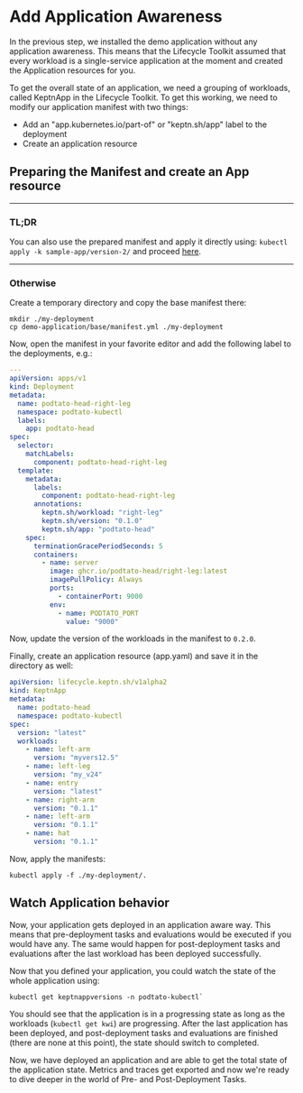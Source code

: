 # Add Application Awareness

In the previous step, we installed the demo application without any application awareness.
This means that the Lifecycle
Toolkit assumed that every workload is a single-service application at the moment and created the Application resources
for you.

To get the overall state of an application, we need a grouping of workloads, called KeptnApp in the Lifecycle Toolkit.
To get this working, we need to modify our application manifest with two things:

* Add an "app.kubernetes.io/part-of" or "keptn.sh/app" label to the deployment
* Create an application resource

## Preparing the Manifest and create an App resource

---

### TL;DR

You can also use the prepared manifest and apply it directly using: `kubectl apply -k sample-app/version-2/` and
proceed [here](#watch-application-behavior).

---

### Otherwise

Create a temporary directory and copy the base manifest there:

```shell
mkdir ./my-deployment
cp demo-application/base/manifest.yml ./my-deployment
```

Now, open the manifest in your favorite editor and add the following label to the deployments, e.g.:

```yaml
---
apiVersion: apps/v1
kind: Deployment
metadata:
  name: podtato-head-right-leg
  namespace: podtato-kubectl
  labels:
    app: podtato-head
spec:
  selector:
    matchLabels:
      component: podtato-head-right-leg
  template:
    metadata:
      labels:
        component: podtato-head-right-leg
      annotations:
        keptn.sh/workload: "right-leg"
        keptn.sh/version: "0.1.0"
        keptn.sh/app: "podtato-head"
    spec:
      terminationGracePeriodSeconds: 5
      containers:
        - name: server
          image: ghcr.io/podtato-head/right-leg:latest
          imagePullPolicy: Always
          ports:
            - containerPort: 9000
          env:
            - name: PODTATO_PORT
              value: "9000"
```

Now, update the version of the workloads in the manifest to `0.2.0`.

Finally, create an application resource (app.yaml) and save it in the directory as well:

```yaml
apiVersion: lifecycle.keptn.sh/v1alpha2
kind: KeptnApp
metadata:
  name: podtato-head
  namespace: podtato-kubectl
spec:
  version: "latest"
  workloads:
    - name: left-arm
      version: "myvers12.5"
    - name: left-leg
      version: "my_v24"
    - name: entry
      version: "latest"
    - name: right-arm
      version: "0.1.1"
    - name: left-arm
      version: "0.1.1"
    - name: hat
      version: "0.1.1"
```

Now, apply the manifests:

```shell
kubectl apply -f ./my-deployment/.
```

## Watch Application behavior

Now, your application gets deployed in an application aware way.
This means that pre-deployment tasks and evaluations
would be executed if you would have any.
The same would happen for post-deployment tasks and evaluations after the last
workload has been deployed successfully.

Now that you defined your application, you could watch the state of the whole application using:

```shell
kubectl get keptnappversions -n podtato-kubectl`
```

You should see that the application is in a progressing state as long as the workloads (`kubectl get kwi`) are
progressing.
After the last application has been deployed, and post-deployment tasks and evaluations are finished (there
are none at this point), the state should switch to completed.

Now, we have deployed an application and are able to get the total state of the application state.
Metrics and traces
get exported and now we're ready to dive deeper in the world of Pre- and Post-Deployment Tasks.
